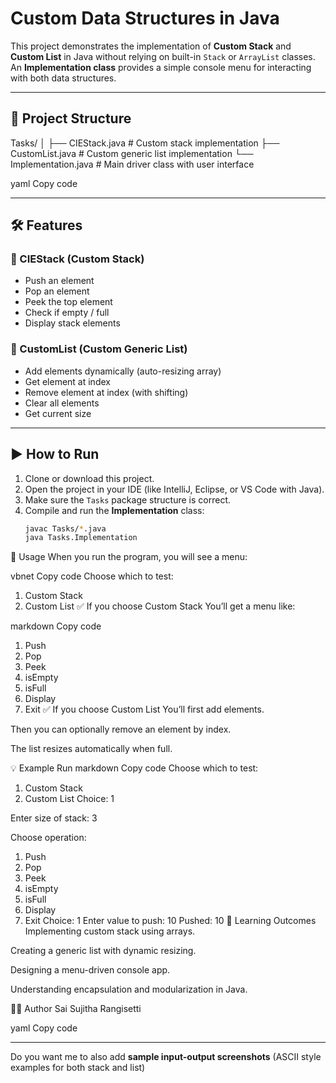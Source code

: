 # Custom Data Structures in Java

This project demonstrates the implementation of **Custom Stack** and **Custom List** in Java without relying on built-in `Stack` or `ArrayList` classes.  
An **Implementation class** provides a simple console menu for interacting with both data structures.

---

## 📂 Project Structure
Tasks/
│
├── CIEStack.java # Custom stack implementation
├── CustomList.java # Custom generic list implementation
└── Implementation.java # Main driver class with user interface

yaml
Copy code

---

## 🛠 Features

### 🔹 CIEStack (Custom Stack)
- Push an element
- Pop an element
- Peek the top element
- Check if empty / full
- Display stack elements

### 🔹 CustomList (Custom Generic List)
- Add elements dynamically (auto-resizing array)
- Get element at index
- Remove element at index (with shifting)
- Clear all elements
- Get current size

---

## ▶️ How to Run

1. Clone or download this project.
2. Open the project in your IDE (like IntelliJ, Eclipse, or VS Code with Java).
3. Make sure the `Tasks` package structure is correct.
4. Compile and run the **Implementation** class:
   ```bash
   javac Tasks/*.java
   java Tasks.Implementation
📌 Usage
When you run the program, you will see a menu:

vbnet
Copy code
Choose which to test:
1. Custom Stack
2. Custom List
✅ If you choose Custom Stack
You’ll get a menu like:

markdown
Copy code
1. Push
2. Pop
3. Peek
4. isEmpty
5. isFull
6. Display
7. Exit
✅ If you choose Custom List
You’ll first add elements.

Then you can optionally remove an element by index.

The list resizes automatically when full.

💡 Example Run
markdown
Copy code
Choose which to test:
1. Custom Stack
2. Custom List
Choice: 1

Enter size of stack: 3

Choose operation:
1. Push
2. Pop
3. Peek
4. isEmpty
5. isFull
6. Display
7. Exit
Choice: 1
Enter value to push: 10
Pushed: 10
📖 Learning Outcomes
Implementing custom stack using arrays.

Creating a generic list with dynamic resizing.

Designing a menu-driven console app.

Understanding encapsulation and modularization in Java.

👩‍💻 Author
Sai Sujitha Rangisetti

yaml
Copy code

---

Do you want me to also add **sample input-output screenshots** (ASCII style examples for both stack and list)
